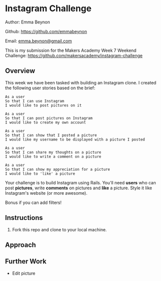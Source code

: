 Instagram Challenge
===================

Author: Emma Beynon

Github: https://github.com/emmabeynon

Email: emma.beynon@gmail.com


This is my submission for the Makers Academy Week 7 Weekend Challenge: https://github.com/makersacademy/instagram-challenge


Overview
---------

This week we have been tasked with building an Instagram clone.  I created the following user stories based on the brief:

```
As a user
So that I can use Instagram
I would like to post pictures on it

As a user
So that I can post pictures on Instagram
I would like to create my own account

As a user
So that I can show that I posted a picture
I would like my username to be displayed with a picture I posted

As a user
So that I can share my thoughts on a picture
I would like to write a comment on a picture

As a user
So that I can show my appreciation for a picture
I would like to 'like' a picture
```

Your challenge is to build Instagram using Rails. You'll need **users** who can post **pictures**, write **comments** on pictures and **like** a picture. Style it like Instagram's website (or more awesome).

Bonus if you can add filters!

Instructions
------------
1. Fork this repo and clone to your local machine.

Approach
---------

Further Work
-------------
* Edit picture
